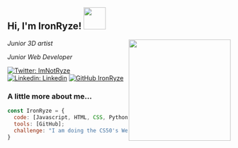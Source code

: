 <h2> Hi, I'm IronRyze! <img src="https://media.giphy.com/media/mGcNjsfWAjY5AEZNw6/giphy.gif" width="50"></h2>
<img align='right' src="https://media.giphy.com/media/nm6266UyRc2EnfpAo8/giphy.gif" width="230">
<p><em>Junior 3D artist</em></p>
<p><em>Junior Web Developer</em></p>

[![Twitter: ImNotRyze](https://img.shields.io/twitter/follow/ImNotRyze?style=social)](https://twitter.com/ImNotRyze)
[![Linkedin: Linkedin](https://img.shields.io/badge/-Linkedin-blue?style=flat-square&logo=Linkedin&logoColor=white&link=https://www.linkedin.com/in/jgarriguesfranco/)](https://www.linkedin.com/in/jgarriguesfranco/)
[![GitHub IronRyze](https://img.shields.io/github/followers/IronRyze?label=follow&style=social)](https://github.com/IronRyze)


### A little more about me...  

```javascript
const IronRyze = {
  code: [Javascript, HTML, CSS, Python];
  tools: [GitHub];
  challenge: "I am doing the CS50's Web Programming with Python and Javascript";
}
```

